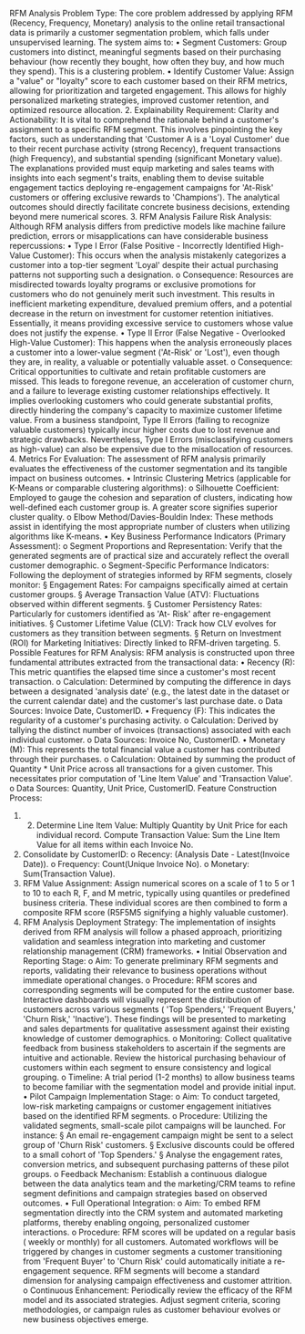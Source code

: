 RFM Analysis Problem Type:
The core problem addressed by applying RFM (Recency, Frequency, Monetary) analysis to the online
retail transactional data is primarily a customer segmentation problem, which falls under
unsupervised learning. The system aims to:
• Segment Customers: Group customers into distinct, meaningful segments based on their
purchasing behaviour (how recently they bought, how often they buy, and how much they
spend). This is a clustering problem.
• Identify Customer Value: Assign a "value" or "loyalty" score to each customer based on
their RFM metrics, allowing for prioritization and targeted engagement.
This allows for highly personalized marketing strategies, improved customer retention, and optimized
resource allocation.
2. Explainability Requirement:
Clarity and Actionability: It is vital to comprehend the rationale behind a customer's assignment to a
specific RFM segment. This involves pinpointing the key factors, such as understanding that
'Customer A is a 'Loyal Customer' due to their recent purchase activity (strong Recency), frequent
transactions (high Frequency), and substantial spending (significant Monetary value). The
explanations provided must equip marketing and sales teams with insights into each segment's traits,
enabling them to devise suitable engagement tactics deploying re-engagement campaigns for 'At-Risk'
customers or offering exclusive rewards to 'Champions'). The analytical outcomes should directly
facilitate concrete business decisions, extending beyond mere numerical scores.
3. RFM Analysis Failure Risk Analysis:
Although RFM analysis differs from predictive models like machine failure prediction, errors or
misapplications can have considerable business repercussions:
• Type I Error (False Positive - Incorrectly Identified High-Value Customer): This occurs
when the analysis mistakenly categorizes a customer into a top-tier segment 'Loyal' despite
their actual purchasing patterns not supporting such a designation.
o Consequence: Resources are misdirected towards loyalty programs or exclusive
promotions for customers who do not genuinely merit such investment. This results in
inefficient marketing expenditure, devalued premium offers, and a potential decrease
in the return on investment for customer retention initiatives. Essentially, it means
providing excessive service to customers whose value does not justify the expense.
• Type II Error (False Negative - Overlooked High-Value Customer): This happens when
the analysis erroneously places a customer into a lower-value segment ('At-Risk' or 'Lost'),
even though they are, in reality, a valuable or potentially valuable asset.
o Consequence: Critical opportunities to cultivate and retain profitable customers are
missed. This leads to foregone revenue, an acceleration of customer churn, and a
failure to leverage existing customer relationships effectively. It implies overlooking
customers who could generate substantial profits, directly hindering the company's
capacity to maximize customer lifetime value. From a business standpoint, Type II
Errors (failing to recognize valuable customers) typically incur higher costs due to
lost revenue and strategic drawbacks. Nevertheless, Type I Errors (misclassifying
customers as high-value) can also be expensive due to the misallocation of resources.
4. Metrics For Evaluation:
The assessment of RFM analysis primarily evaluates the effectiveness of the customer segmentation
and its tangible impact on business outcomes.
• Intrinsic Clustering Metrics (applicable for K-Means or comparable clustering
algorithms):
o Silhouette Coefficient: Employed to gauge the cohesion and separation of clusters,
indicating how well-defined each customer group is. A greater score signifies
superior cluster quality.
o Elbow Method/Davies-Bouldin Index: These methods assist in identifying the most
appropriate number of clusters when utilizing algorithms like K-means.
• Key Business Performance Indicators (Primary Assessment):
o Segment Proportions and Representation: Verify that the generated segments are
of practical size and accurately reflect the overall customer demographic.
o Segment-Specific Performance Indicators: Following the deployment of strategies
informed by RFM segments, closely monitor:
§ Engagement Rates: For campaigns specifically aimed at certain customer
groups.
§ Average Transaction Value (ATV): Fluctuations observed within different
segments.
§ Customer Persistency Rates: Particularly for customers identified as 'At-
Risk' after re-engagement initiatives.
§ Customer Lifetime Value (CLV): Track how CLV evolves for customers as
they transition between segments.
§ Return on Investment (ROI) for Marketing Initiatives: Directly linked to
RFM-driven targeting.
5. Possible Features for RFM Analysis:
RFM analysis is constructed upon three fundamental attributes extracted from the transactional data:
• Recency (R): This metric quantifies the elapsed time since a customer's most recent
transaction.
o Calculation: Determined by computing the difference in days between a designated
'analysis date' (e.g., the latest date in the dataset or the current calendar date) and the
customer's last purchase date.
o Data Sources: Invoice Date, CustomerID.
• Frequency (F): This indicates the regularity of a customer's purchasing activity.
o Calculation: Derived by tallying the distinct number of invoices (transactions)
associated with each individual customer.
o Data Sources: Invoice No, CustomerID.
• Monetary (M): This represents the total financial value a customer has contributed through
their purchases.
o Calculation: Obtained by summing the product of Quantity * Unit Price across all
transactions for a given customer. This necessitates prior computation of 'Line Item
Value' and 'Transaction Value'.
o Data Sources: Quantity, Unit Price, CustomerID.
Feature Construction Process:
1. 2. Determine Line Item Value: Multiply Quantity by Unit Price for each individual record.
Compute Transaction Value: Sum the Line Item Value for all items within each Invoice No.
3. Consolidate by CustomerID:
o Recency: (Analysis Date - Latest(Invoice Date)).
o Frequency: Count(Unique Invoice No).
o Monetary: Sum(Transaction Value).
4. RFM Value Assignment: Assign numerical scores on a scale of 1 to 5 or 1 to 10 to each R,
F, and M metric, typically using quantiles or predefined business criteria. These individual
scores are then combined to form a composite RFM score (R5F5M5 signifying a highly
valuable customer).
6. RFM Analysis Deployment Strategy:
The implementation of insights derived from RFM analysis will follow a phased approach,
prioritizing validation and seamless integration into marketing and customer relationship management
(CRM) frameworks.
• Initial Observation and Reporting Stage:
o Aim: To generate preliminary RFM segments and reports, validating their relevance
to business operations without immediate operational changes.
o Procedure: RFM scores and corresponding segments will be computed for the entire
customer base. Interactive dashboards will visually represent the distribution of
customers across various segments ( 'Top Spenders,' 'Frequent Buyers,' 'Churn Risk,'
'Inactive'). These findings will be presented to marketing and sales departments for
qualitative assessment against their existing knowledge of customer demographics.
o Monitoring: Collect qualitative feedback from business stakeholders to ascertain if
the segments are intuitive and actionable. Review the historical purchasing behaviour
of customers within each segment to ensure consistency and logical grouping.
o Timeline: A trial period (1-2 months) to allow business teams to become familiar
with the segmentation model and provide initial input.
• Pilot Campaign Implementation Stage:
o Aim: To conduct targeted, low-risk marketing campaigns or customer engagement
initiatives based on the identified RFM segments.
o Procedure: Utilizing the validated segments, small-scale pilot campaigns will be
launched. For instance:
§ An email re-engagement campaign might be sent to a select group of 'Churn
Risk' customers.
§ Exclusive discounts could be offered to a small cohort of 'Top Spenders.'
§ Analyse the engagement rates, conversion metrics, and subsequent
purchasing patterns of these pilot groups.
o Feedback Mechanism: Establish a continuous dialogue between the data analytics
team and the marketing/CRM teams to refine segment definitions and campaign
strategies based on observed outcomes.
• Full Operational Integration:
o Aim: To embed RFM segmentation directly into the CRM system and automated
marketing platforms, thereby enabling ongoing, personalized customer interactions.
o Procedure: RFM scores will be updated on a regular basis ( weekly or monthly) for
all customers. Automated workflows will be triggered by changes in customer
segments a customer transitioning from 'Frequent Buyer' to 'Churn Risk' could
automatically initiate a re-engagement sequence. RFM segments will become a
standard dimension for analysing campaign effectiveness and customer attrition.
o Continuous Enhancement: Periodically review the efficacy of the RFM model and
its associated strategies. Adjust segment criteria, scoring methodologies, or campaign
rules as customer behaviour evolves or new business objectives emerge.
